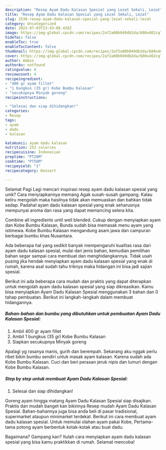 ```yaml
---
description: "Resep Ayam Dadu Kalasan Spesial yang Lezat Sekali, Lezat"
title: "Resep Ayam Dadu Kalasan Spesial yang Lezat Sekali, Lezat"
slug: 2530-resep-ayam-dadu-kalasan-spesial-yang-lezat-sekali-lezat
category: Uncategorized
date: 2022-07-03T23:43:09.428Z
image: https://img-global.cpcdn.com/recipes/2af2a08b049db2da/680x482cq70/ayam-dadu-kalasan-spesial-foto-resep-utama.jpg
hideToc: false
enableToc: true
enableTocContent: false
thumbnail: https://img-global.cpcdn.com/recipes/2af2a08b049db2da/680x482cq70/ayam-dadu-kalasan-spesial-foto-resep-utama.jpg
cover: https://img-global.cpcdn.com/recipes/2af2a08b049db2da/680x482cq70/ayam-dadu-kalasan-spesial-foto-resep-utama.jpg
author: Admin
authorAv: notfound
ratingvalue: 4
reviewcount: 4
recipeingredient:
- "400 gr ayam fillet"
- "1 bungkus (35 gr) Kobe Bumbu Kalasan"
- "secukupnya Minyak goreng"
recipeinstructions:

- "Selesai dan siap dihidangkan!"
categories:
- Resep
tags:
- ayam
- dadu
- kalasan

katakunci: ayam dadu kalasan 
nutrition: 252 calories
recipecuisine: Indonesian
preptime: "PT28M"
cooktime: "PT56M"
recipeyield: "1"
recipecategory: Dessert

---
```



Selamat Pagi Lagi mencari inspirasi resep ayam dadu kalasan spesial yang unik? Cara menyiapkannya memang Agak susah-susah gampang. Kalau keliru mengolah maka hasilnya tidak akan memuaskan dan bahkan tidak sedap. Padahal ayam dadu kalasan spesial yang enak seharusnya mempunyai aroma dan rasa yang dapat memancing selera kita.


Combine all ingredients until well blended. Cukup dengan menyiapkan ayam dan Kobe Bumbu Kalasan, Bunda sudah bisa memasak menu ayam yang istimewa. Kobe Bumbu Kalasan mengandung asam jawa dan campuran berbagai bumbu khas Nusantara.

Ada beberapa hal yang sedikit banyak mempengaruhi kualitas rasa dari ayam dadu kalasan spesial, mulai dari jenis bahan, kemudian pemilihan bahan segar sampai cara membuat dan menghidangkannya. Tidak usah pusing jika hendak menyiapkan ayam dadu kalasan spesial yang enak di rumah, karena asal sudah tahu triknya maka hidangan ini bisa jadi sajian spesial.


Berikut ini ada beberapa cara mudah dan praktis yang dapat diterapkan untuk mengolah ayam dadu kalasan spesial yang siap dikreasikan. Kamu bisa menyiapkan Ayam Dadu Kalasan Spesial menggunakan 3 bahan dan 0 tahap pembuatan. Berikut ini langkah-langkah dalam membuat hidangannya.

<!--inarticleads1-->

##### Bahan-bahan dan bumbu yang dibutuhkan untuk pembuatan Ayam Dadu Kalasan Spesial:

1. Ambil 400 gr ayam fillet
1. Ambil 1 bungkus (35 gr) Kobe Bumbu Kalasan
1. Siapkan secukupnya Minyak goreng


Apalagi yg rasanya manis, gurih dan berempah. Sekarang aku nggak perlu ribet bikin bumbu sendiri untuk masak ayam kalasan. Karena sudah ada Kobe Bumbu Kalasan. Cuci dan beri perasan jeruk nipis dan lumuri dengan Kobe Bumbu Kalasan. 

<!--inarticleads2-->

##### Step by step untuk membuat Ayam Dadu Kalasan Spesial:


1. Selesai dan siap dihidangkan!

Goreng ayam hingga matang Ayam Dadu Kalasan Spesial siap disajikan. Praktis dan mudah banget kan bikinnya Resep mudah Ayam Dadu Kalasan Spesial. Bahan-bahannya juga bisa anda beli di pasar tradisional, supermarket ataupun minimarket terdekat. Berikut ini cara membuat ayam dadu kalasan spesial. Untuk memulai olahan ayam pakai Kobe, Pertama-tama potong ayam berbentuk kotak-kotak atau buat dadu. 

Bagaimana? Gampang kan? Itulah cara menyiapkan ayam dadu kalasan spesial yang bisa kamu praktikkan di rumah. Selamat mencoba!
